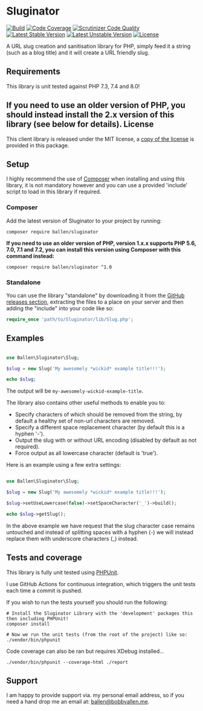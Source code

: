 Sluginator
==========

[![Build](https://github.com/allebb/sluginator/workflows/build/badge.svg)](https://github.com/allebb/sluginator/actions)
[![Code Coverage](https://codecov.io/gh/allebb/sluginator/branch/master/graph/badge.svg)](https://codecov.io/gh/allebb/sluginator)
[![Scrutinizer Code Quality](https://scrutinizer-ci.com/g/allebb/sluginator/badges/quality-score.png?b=master)](https://scrutinizer-ci.com/g/allebb/sluginator/?branch=master)
[![Latest Stable Version](https://poser.pugx.org/ballen/sluginator/v/stable)](https://packagist.org/packages/ballen/sluginator)
[![Latest Unstable Version](https://poser.pugx.org/ballen/sluginator/v/unstable)](https://packagist.org/packages/ballen/sluginator)
[![License](https://poser.pugx.org/ballen/sluginator/license)](https://packagist.org/packages/ballen/sluginator)

A URL slug creation and sanitisation library for PHP, simply feed it a string (such as a blog title) and it will create a URL friendly slug.

Requirements
------------

This library is unit tested against PHP 7.3, 7.4 and 8.0!

If you need to use an older version of PHP, you should instead install the 2.x version of this library (see below for details).
License
-------

This client library is released under the MIT license, a [copy of the license](LICENSE) is provided in this package.

## Setup

I highly recommend the use of [Composer](https://getcomposer.org/) when installing and using this library, it is not mandatory however and you can use a provided 'include' script to load in this library if required.

### Composer

Add the latest version of Sluginator to your project by running:

```
composer require ballen/sluginator
```

**If you need to use an older version of PHP, version 1.x.x supports PHP 5.6, 7.0, 7.1 and 7.2, you can install this version using Composer with this command instead:**

```shell
composer require ballen/sluginator ^1.0
```

### Standalone

You can use the library "standalone" by downloading it from the [GitHub releases section](https://github.com/allebb/sluginator/releases), extracting the files to a place on your server and then adding the "include" into your code like so:

```php
require_once 'path/to/Sluginator/lib/Slug.php';
```

Examples
--------

```php

use Ballen\Sluginator\Slug;

$slug = new Slug('My awesomely *wickid* example title!!!');

echo $slug;

```

The output will be ``my-awesomely-wickid-example-title``.

The library also contains other useful methods to enable you to:

* Specify characters of which should be removed from the string, by default a healthy set of non-url characters are removed.
* Specify a different space replacement character (by default this is a hyphen '-').
* Output the slug with or without URL encoding (disabled by default as not required).
* Force output as all lowercase character (default is 'true').

Here is an example using a few extra settings:

```php

use Ballen\Sluginator\Slug;

$slug = new Slug('My awesomely *wickid* example title!!!');

$slug->setUseLowercase(false)->setSpaceCharacter('_')->build();

echo $slug->getSlug();
```

In the above example we have request that the slug character case remains untouched and instead of splitting spaces with a hyphen (-) we will instead replace them with underscore characters (_) instead.

## Tests and coverage

This library is fully unit tested using [PHPUnit](https://phpunit.de/).

I use GitHub Actions for continuous integration, which triggers the unit tests each time a commit is pushed.

If you wish to run the tests yourself you should run the following:

```
# Install the Sluginator Library with the 'development' packages this then including PHPUnit!
composer install

# Now we run the unit tests (from the root of the project) like so:
./vendor/bin/phpunit
```

Code coverage can also be ran but requires XDebug installed...
```
./vendor/bin/phpunit --coverage-html ./report
```

Support
-------

I am happy to provide support via. my personal email address, so if you need a hand drop me an email at: [ballen@bobbyallen.me]().

